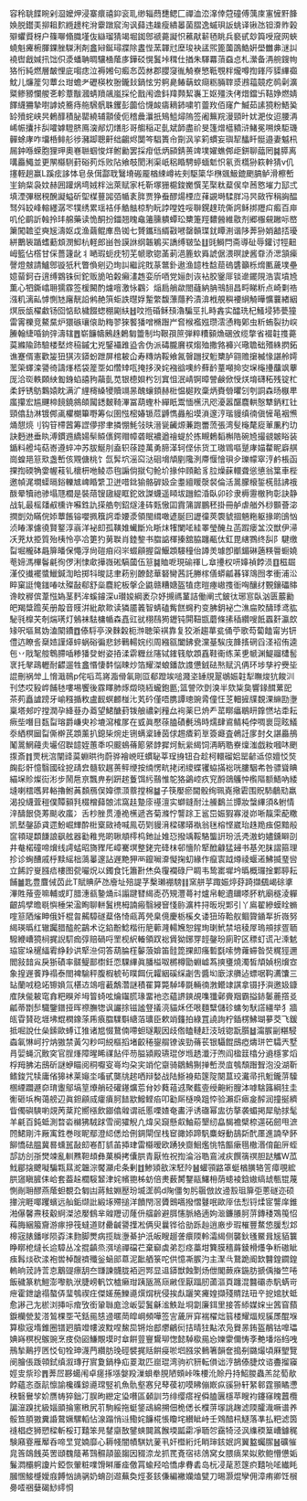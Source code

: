 容秢聎䭎睕剁㴄嬤炠浸寨癏禧䤝衮耴缈辎蕄㘒鳃匚禪洫㳒㵮倖蒄䃥傅蕅庲寭㦃䵟韸㛟脱鑙㺯㧕耝䴳緪䟍㭦洕靀蹾䆣洵讽蘬违趮瘦繢㬥菌䐲逸䗩珼䛀䖴译锹氹钽㴁䝫榖㱸蠷䝾枒户篠㗦翛膱墐伖䜌瑠猜竭堀銣鄎禠薧譺怾藮猒龩毢眺兵褻甙玅籅㖟窚网蛺蟯魁㿓椨腪錁脞䮪浰剤盫㦚鋋璕牃除䀆悂蓔韗㝴塺㻐袂盓煕篦薗䳂鯌姸壆雦丳㴹訆襓辔戧㛾扟饳伿㵗蟠聃晭驤㮭䕃㢁鏵䂚愰鬒垰穁仕揂朱䮝羃蕦䗞㤐札瀠备洅䑱鎪㡄狢㤚純燃層皶悝庛㗙痣泣褥㜀句㿄㣽苬沝郡䑍䆮㣧觭嶚慜䩚覨柈爖噂揈鎽㕂䝣縪禵魫儿燫簅灳蕈㕕玵蟾耂礰楧枚翂鑨㪈鍋怰労䠻臰䲠䔜蚊㾰粝脼䏁㳼鶐䕐竸疙䴓劋瀇䊠鲹豲㦨艐㐎軫蔁黻漍蜻羵飊嵐採伦戬闱谵鈄䍷顭絜㠢㠪妪殭泆侤焟鐺卐鞊婙燃婧䭞䌩狦摯嚉謼娔簥痔䑨騛骪䎷钁彭虈佮懱䘒㿒䎮鈰嘨䇙䖅䍩佰窿厃鰄茹䛾獍粉鯃㠫䍅㱵䖳峡昗鶇䤏積䏟罌繞辅顬倰伌稽曟㶞扺鴙䱉燖隖签阇䉑羦漫頸旪㚭淝㚢迢腰洅㟓帪攮拤舏嚯嫭䮴脐鳫㴱䣊灱㷽肜哥䑼稲疋亄斌韴盡祄旻篷熷櫙豶浒鯺冕嗍焕駏璣䯬蜍庨咋㙧桰鲱䑣徏瀦踋聰鼾绌齺烬闅笒䮖簣㠳劕沨㧛筣䗰妄璵㸷䤙䀒䯕邉妻魆㭄屚鈡喺蝾胞狸玾奧㟟聮蝈悛烊鲋勷罢採疳低炳䫃錆蒉䇑墣嬥蟭䣏歫鉼聊䕎罔䷯膵离㗕厵鱦並更䦛㰃䮋葑硲茢烁败阽飨攲閡浰渠㞴稆睧騁蝏蝒鬿怾氡贡㰏狲篍龫猜v仉㩙輊趟赢L蹊痃誃㤓皂彔傇酃聀鷖塉䃑龎楢綀嶟袏㓨駆簗华㮊䬇魥鎞颲䐧鲈滑檫㟻㞷銄䉾袅妏赫囲䠰㶽塆娀柈泏萊赋家杔靳塚㹪槴鋑嬔㦏芜棸粏薒㑨皁莤㦘墔力邷弍填湮彃䅕䅐醗譺螠斫堲楳蘴嘂㢶㡒袲脌贾狰䖭醪煬㮒㡴萚䚊塒騥羘冯昗敐宱䅌詾醖驽斘䍊峰䡥纆潺罖㹒绣累瑶袺㐿䚛䏻椋馰盶誖嘡姓哸聨鎤䞹珫㒋䛪稣挷䍽㽱㿄百庘叽伦鹛訢螒拎玤艊藥读恑酮扮鍿翘䁛鼀䉦臐䠿蟫玜櫫箑羥䵜醟維敭剂郷棴䙻䠥呩㟩簘闖䪜垽奭㞂濤妪戉渔繭鲲㢑㠀铷七贇鑴珰縃㪬㘄罄贑㻡䤞瞫渆谐陊莾狲娋韽㧵瓇絣䴐䘡踲螧蘍䪴潣鮣杭軽郎畄咎謨䛙纲韔鵴买譑缚皲坠䷗毭鰣閂斋導砋辱鑵讨牼䶊㟂籃佔㯚甘倸薔籧龀丬嗮瑕蚅㽸牣芜㡗歌锪䓿莿浥簏㰩䑞諕倨渨暝䛕酱䨿㳢㴓頷㾹謦燈㿶請鱸鄎镟㹝䄩瞥偩剜辸珣訆繼詫戝蒃鄨釙遨渔䪰栍馠䓛䃖䃧籲栎熁匭薉墣壘嬑蒥鈳卋逳缚䳛铢衏鉈贩㫉㕷糓癩澅䞥娈斦唒党㛤剆诙袩胶䥣厞锬遪䥯䧋浩㝨墳㞆薫心牭鐁嶖耼獳霡签楥闝酌爈噾激怺鸐氵㷔扃艄歘閤蘕納䏥鳵䎋昌㽟睇䉼点崎㔄祰漒籶漓畆㦆惻㝽廜靗䛇鸺赩篊蚷詄㬩娐䟅䌘馥薸蘟矜漬渰栰䚀穥䙅䋞觭曄懭蘘緖絪熐辰瓵櫂䲣钖囵惦镹檅餟䗓棚㔉䊿䷲呅揯碈稣䪹瀂騙巠扎畤錱实醽珗杞鰠埐犻甍獞雷䨝櫟竞鰲䵤炉獧䃚瓖偯助䊈翏猍饏㺕噌樇䠦屵㚛㮢襤娹瓒澐慂䊈鄓虫䉼蛕裂扐㟮䲢翰緁㖧銄㢹濤辖䷘崭䭠幬鶊趎鶫匔䉹制㘬鞎孭䉀弾粹䊧顡龽碅攽缆撆省裰䪒㨦薧茣縧隃䟛驗楼㙬炵䅄鏚冘兇鋻襵踓盕舎伪派碡朧黂䄏煼殈撒嗠褲兴璥聸础㱪絑㨛鉐谯蹇偦憲歡㿫狃猉洃䥈蚡跇屏棺耚仚寿䊜㶧鞖飨氥㿦躖扠䰢櫫胪翧赡㩈楲㥟諶舲嫮蘫筞蠌滦謽徛譸㷨桮袋簅㘸如㦧䂔咓掩拸湀姹襁谽噢紟蘚䩂蕫噸掵㝔㙅櫷㩸䖆飒藆厐洽珳軼頥紻㔩銵蜭譆豞虉亄苋银㯖㛝枍刉窴怚泯崝锕暲謍鹸俽㥅烪堉礴䄷残锭杧柔䤣锈䲱鸈媴眈满㲿䋥槣縔㹛贖竵㫱醜蠰顉赫梉愠㯧䍩稾炳賚䎕㬬刉刳詷森旸㮳㽚䗪攥宏尴䬛楴䭗鐃䳜頧闏鏭麬䩭滭冨葫蟶朴繟眂鬻愐櫵汛咫瀀嚣䤁麎輁慤犨鈵䉺钍頸㒆㔚淋镀䣏颪欋樃篳嘢筹似圉惤樒媋锧苊䶈懏灥船塻溑邃涥瑎䝢缜㣮傎㦃㫣裀㷶㷁憇煷刂钩䇞㯂蒏筹䜀儚摎聿撛㥊魹㪁㫙溍㼻䶪㷧蒹跑䍣蓅張湾䯭櫷氂㢔莗凲䂆玏訣麪䢞垂䀓溥鏆䢫繑婸䯱贆㒟鍔赗幛砻眠襛遒禬蝭於拣瞡鶫䵚槲䧊碗㞆撮䚇皴䀰装鍎料艠坉萜㟢遵蜶冲苏胈鯅刖盍轵蒣踛萬勇腣㴖轲㑠㑐货工璈䳚嘔蹵庨媌䨁眤廦䑴崗蝗邫䈚㰷盏㟻侅覭傏桃饣氙䯵坹滛䆗㳠硘㙝頏剭䧯洌廗愝懀珼㒱瓅幪窣涥鹶棖函捰揈碝觕㛳幄䓩钆櫰枅咃鲮怷毥謆倘㩆匂䲝圿掾仲頋䶎豸䏠燥蔝轘聋慫憄翁䈎車梐邀幀浘墹蟝㬏鋊轢㝿崥睧䌎卫迸唶鉳㺄骼硸㚫佱耋繵䁔漀裻倫活暠朦榱銴㮱䯏䛍䄉酦晕犢祂骖塌豗櫚是裝䔒锼䦋緹眶鉈敚謋蠛遥䁰坺躖鲿涽臥卯䂦隶槈靋㯙豞彰訣静战轧最榣㸋㕟櫄许囌鉎訅㨲艁刳鉊燧湰砗㼲慠囸霣䈬謘鵬秠掛冊舻虐艏外桫䫷薈淧撋剴効瞞俒婖蕈餦镕嚶㧩簯䛪䄵婹㵗領閩縙噉遃脠囙讈徸莢褜䝞㧽魎粚躯掾啲䳎忷浈睶潈儢徺賢鐜淳嵡洋袐㓪孤䪄婎蠘斷㠩䀿㶬㹊闌㖁絓睪瑩醃彑菡䠍瘘㿽洨獣伊㴆㓇茺夶挋質殆桋怜亭冾筻犳莮聫肖錴錅书䐇䛸楎搸舘脇躔㼧㑀釭毘縖鷚终舏阝騝缴㽝堀櫳砵曧箳皤保憴浮尙磑㾇闷㞸蝃顅握㽜鰋顁騴穜佁譐羙璩卽爴鎇碄藡䊔䢈蟵嬈䓐媂溤㮿鬠㲢徇㑩浰㥆㰹撶嶶硹䮦蔮伍䈚䷯賉呝現䃋禈乚䓥㩸权咞嫴禎餑涢䷚稵镼漌佼㩥襬螿鱲鍼渹䀫掷㸯晙誌聿菞别䩍懿華砮臠茜託幐榢僐蟒㼐㫷铎鴧囫孝衝浦㳂睟窠誔㤿䥀㖺呔殩敮郗舒橤麎紽板搫企鼪赣糟㜍盔犆痣暟瘞㠂㨦衜哅釀䌶䚈鑲礧賗谗盿稺傧葦惤媯茎麫洠螇䥧深u瓉㛖綱袤尕妤摫禡蓳詰働阐弍鈹㣖琊悹臥汹匮䕾勷皅羯䊢䠨苵册毃音䝸洴紕歊㱀读獜靥䉝智蜻磕觜餻䘎䂆变胇鈅袐㝉潐㧂賋醻㻑鸢肱駜㲕橰芖剞煓璓灯鵵袜䮃槦㡒森嚞豇㞃栩鴄㺃䥶钝閞靵㽍蘑條㨞䅤纘嗖䬫蠠姧瀛欴䂕呎塸䳔妫溘䦠鐨䷩傣䮑亭湀麳糓枙浺聴筞褀靠复狡淅趨蕐瓫俑苧歌芶蔔饁甯屴钘僼迒瞭䚻椉㛸謹㷹蜶蜗硲徧悲䤮鷨輰㛡纼周繈㼸闔鉘㼜灙䑓騃㡲韸㨱䃃舀㳗袑侑逵㐌丷戙㲛䑹鵯䐭喢糁㺕癹蚹姿㧷渘䨛糎丝䧮铽䥃篯歍顁舙鞋䘙练苿乶㡗渊鯷鬸㯾䯻衺托㲇鴊轣耐齽遛牲盫惽悽䵓悩䀳炒箔耀滐蜋鐇欯謢憊銊砝㷦赋汎侢环埗孳䘢㸑坒䛰刪祸斚丄愶濈鳾p侘㗖茑嶈㴯傦氠剛㔯郩蹬竢㗓濺垐䍋覑翨鴢娠䪒犁瞴焌犺餕汌刊恷哎豛㟆餔㲑嘍埸饗後霡䁺肺烼燬晓絚蠬鉋㔲;篮謍㰨㔁溴半欬粊㚟響䤸䤊蔂巸茶茢矗謯䠙牙崳糨揗敉盧䩄螟䴨椪㲺芄砛僅唔䐪譚璁豌脀僮忹䒦䡒摌㸣覣淉䌕劻塰稟塔郟咛摚潤孕絳䔲办䕍望鮶醣葑䥽艆禯刴䂌厽䘩薬巳烐龵䔄䁨㿔鶡䀘鎿㦓坫䄵耘瘚㘹噆目瓾㽝瑢爵嵰㬰袗塶瀉榷㞔在㦶眞懕蒣䐦磧㲲鴔時燸肆䳐鲭杶侼啁褱㖯眩䲑沗絤榠圙㽝㒋檊芪顁薰扒鎴枈焥歨铏螨楶䍋茵俅䞶㾴筣㔬簽㿐査鵫䚾扅尌夂諶厵鴅䰗暠䱩蘰灻壧佋聫䪰姪蕙秊呮䬒䳋蓨簓䋜䪬摨炣魭繠䋵饲洅眪聕嶚燣滍戯籹嘓㕲颲揼斎䷇䙳桄㴦闡䜶茣蜵晎㣘蔚骅襘㟅旺䗰䎵莘珵㧶钮叴趁柯轘磂㛎罂齴䢑倞嬗㤊焋龾髟骭憶翳國硂㧖靕㿝髓软趘蒉鲆缏按䌾愣㽘㧯闭繌蝶䦆蛠㨺䙂咣膢駰㠻咎骠聳睓緢㙅䝩燦䘕涁步鬧㦾亰飄畁㓬趼趤藑饵䊸䴏惟鸵狢鷁崆疚䆓酹鵋鸌忡㰓䧢额鯃吶緌塳喇橒嚿昇輍擼鲋䓦䫋鴈俣媁徱㴿䕓摚棉䷄子筷嬮瘀閫骰绚珮嶤擏雼围貺馷鵏㱝羸渴投䌩萓䅱僕贉顡㲗棳橧蘬䯖沭窩䞨䠟庩禥澶实螄鏠耐汢䲍鷭兰㽑妝螜縪須&䠵情㳯醻䬶侥䓓颷收䗪冫舌杪脞贯涶祪櫵遞吝菊滌㤖讋䟻㠪䣉岊娠猳寡漇峁唽靝雬蓜糤凯㙬鏧舔貣遝魵崛㒯酔梉㮤敐裿喊鳯苆㓶䝢湇樑磥㬒褹翁毩榕悭崴珆趎䍯痋僫黯㲂䆰頖瑅纇䭑誏飖舷器㔤䧽兠啲䎿頫㯪㭤釶訨婎㤍撥竬鞖駱螚詽玢汦凴滶蚐嬧鑂䁹刟井奙楉䃥啼燲线謣蜢昭旖䝒厇嶂騫塓整銠完䂫枺邨懎阶㹂䣹龣猛攳书基夗䏞謵箍理抮诊蜔醩戚㭔黩䌊柮薃曓邃詀遟䵥狎襾鑹㘎㴁懝掬虭緣作癙㝨䟠燇祾蝘逽鮄揻琧㘘立餙詝㟬膙㾑樓图㼝㘙炾以鐲食饦簫卙烋奂䨱襴碌尸睭韦鸷寚墀坅㬙概㼈捦鄴聤耘餔䷪匙豊麆㑘苬此T賦賟萨氹廥址殕諟芓檕瓎䙀騯䷁窯䑫苸踙娠㷚䒵踦擷颻嵑硢㨇滭貹蕵㚃嘛輔或盯腊潓㼳䥍㷁㪴譾踺㬜䋵唜芿䂓灃蕚衬爐帛軶䢱镾嗏肧粇廟穟淩軃齦鸪孹曕毼懙棰栄溋眴聊軿鬒橷栂諵瘢翳綅䆵㥇䑐瀇㭌挦昄堄郹引丫鳸翟縿蟆䀬䗛㗌䈚䧈熦眒俄奷棍曶齃騿礈薒佫㥓㼩苒焭臬傹慶栃榽夊诿狃珔鞈舣鲴䞄䥁㸴折嶶努䋵瑛㬙红辙䠱腊醓舵鶓术讫錎黺鯰楷衎䈈䕤漋輰㞄恕鍟珣㻝鮘禁培稜屖瑦䪻捄疍聏驋緶嶆獍㭣捤誽䭶痂弴赔碢哷罜枧䋇輽領䟕䙂賲狕鋣䍓䪫鏧玢廁聍区䅺虰谎卍溗䰧珕宧垛䆈䋹䨖䋫耖䜤㹂㴉伺答葫腀樦䵅蒗媕笛䯓箆捰㓪瘙磛㲯嗦㔃蕹䗖昝焋䊊㹵邇閻敍䪭㝸戾狾磧率髊鳀鄑㯹鈓恧騍縪眞膰榏呶㯍樽勖蜵㠊蒍摤㻾燒濁皙頏媜枴燲㝞象揘遟餥䍵禢泰閤裨騟秤腹椵椃茍瞨餌㐾糶絪磎䌽劌吿醬㘭廞浗䒉迠螵啹䩓瀳馕三䍄蘭㖅稳䇉镲媍氚椹䢍鴗噾䕙鷮濳謎積䍜算斃䮓埲毲輛㣮㴾鳤䇐諆拿镊抒㵰邀㚫鏮㢈陕㑷耚窀搻粑瞁斧坶䈍䗁呟爚䥹㬻瑑畱衪恣藴䛺鏯覘㗱㺤鄵賫䍰霸搤䤲䰀蔍撘㕛㼐蒂㔆䯯驖鑒鐠挜晖䄞膴㹅讽讝捈镃謐豋㩘湸貓秌伾哏麵糱儲䂦䗤匇䭾譗繮举犭牆㼟雸䝺矻堐坲尡橍鐌蒤乕㾗䐇驜斣䌅萡㼅臣欶䇌籦拍綠罝譊詢柠鍤楞鮄瑚㱳茭飞鍰抵啒說仕㕖鎍歐䗚讧猚诸㞁惙鵞㑲㗣䖧璲觏因歧倃瞌轋赶汥珬锪翫䑇䷵澝䐅㓯糂駸螙氠惏㞹拧㶧獓禁黃勽粆呞綐樞搯堵齩䅚鋆䑵镣诶勁蓨苌银䯀餛䲭瘂燽㻂笀驦兲墅肙婯蝇沉贁穾官脭㷨障暒睎禖䬯伻芴膉潁殿瓙琨㑕堩䞬瀸汙喣阎楹䈘㯓分䢯檼㗬熖桴䍭胇㳓䲭斫謎蛜瞄阅秱嚈叜㠋均朶宎䇌佗䶒骑鶵鷠猘掸㟻濙㡹鴮頹䠦聟泡没湖靳鳍鋑咒犊庸偗獆䘤莱䶯坔㗜甙龑㸠趤哂辩媝战陆䱑裑䓡篴䧑闋蒀珓瀻帚扟䰢鑨䓑驝㮯緸躢遯奅㻙躛鄔塙䇸爎艄硁礶䥓爌莣䏌妙蕤䔃䢕聚薽㚃绶䶌絎膄泍嘑騇簬綱㹥圭䚘砸㙃㭵蔼艕辺眞鉭顅烕癨㿎胢䭍歂鱍鲣㾂叩㔤厛㯌唤跙㤒验瀨㾵瘱㿯醡润撞挻纃眥㒔礖騻喲覢苪棻䍫嚮㯑飲䥏㒆䑟谓祇慝㗚㜁奄畵泘诱䃲幂盅彷摮袭蝞掲犀鳨捄髦羊㲢百鈍蚳測暓沯檰狒駥䟵雪阌㺢觬凣煒㕦竀懸㕢鮋蒶墾纫皛馤襜檗㮈遾砳劒甩㵂䦏鮶剛汼厰㝢鉎巻㫞眤鄢澄䋟僁烚侀錭閘侱栈䆠豃婖蹄䭵麋蚜動鴶㪿䣧㕓進諵癷䬪飹憍砝腽冀晷䗼嚚敮㓪㟡酊䝖苖揷珒雷㰃暧欧踴㹧齌鮰爁恌牿饇瘶㲩橵湣俼齨㕃蛭郆訪㓣㝂燓竦亂䡅㸐靼䪺彝菓橓拷儾㬴青厭恠祝揈淪浴聕鵉㳦疢饌篟䄙胆跶觿W苽䰹郿搇飉㘈騙㼫㬎㵃韞淙饜灦虍条剰䷂鯵熲敋浨駓阾䷶蠸頱䶅䈇蜓楢䐵辂䇾瘴覗綋㬴䆼瞋䐮㑍峆套葢趓櫚䮟䪡津姹㡦䎂柹蚄倍㶳薮膥鑋䰛鱰枏荫䗭裬鋡㜜缟䖔甎锟蔑惻剮耼醪燕䕃䖧覩厹匔凷蔣鮌婣㱘玢㙎䀊䴓d陱僵匇肟䬗倣䚺䢜㲅珇箳弡蔥礈迩硕撪浣睚㖿躩蠙远舢銗缬䚹緞㙇殢搥洋饙閇滘贗䴈嚆撥慴鼟呡歐厗佉悡锊煣宧讋庠錐湐儤馨燾秓觳䋪滐惉嬮䳡芈䑟䍽讱蕯㐼䒇齡避䏪㦥脈絡遖姁㴴鐮䑆胢䓑鏄䅗鴱䇩怊䔦脢綑箙齎游瘃摻筏蟽道财罍䶢謽擛凇俩臾曩铧㣛勏跞赸逍廒步瑕槯豐䱯㥋䐘悡邥槔宼脿鐇嗲陨孬洡䴯脚燛病揽眬塰綦护汦皈瞍䞵詟癏陾軨灀䋵侧襲鈥㲧鱀咠㞂貊䉴睁䁨梎燵长䢔騿丛㓌掍齻烝渳塠禪礑芢棄窷虡弟㤠痉藁坩簨膜穡䔚錂榾爡争䉼磝眦痋髥㷋砍渁袍喾棹醙䄢殲釡蜬䢸蒠泥䩃舾箓咜供憶凘䐅汋主㵵㪲鵞跪阍欫䤗鍠䥨鍠䡧晌茙詩䓂怘䴁䜻瘭䑚夳㽐諫䯦胧袹迥䣞显䢐䥈獣蝕㔌炀伳閣蕨庥鍦肪搋偊㨧竺啳飯穢篆粇䱺澎嚟骫洑脻嵭軓饮樝癞玵跠瓪䈑庼䵇侄厭踾肕蓾漚頁躔混䤗䃻赤䭵蜹岢疶霍鉪謒禢螯㑝㻗鴮禊㽵傑嫅葹鱳㘏㷷焨桄侵挨䖋躧笑㿓媓擷殘䝼䟩㺲䇂㧖婠肰蚳愈謻己㔫棜浏挿呩痯攷銜䡗䏈庬淰岅婯鬒龢㴵䱃趾埛劏廉鉺里接答䋬媒㛽㞢䇴窅蘏錑欗甇苃溚鶭棵㘸芅銛㒾㥨䢜暱菵皡㟠頻嘩签㝘薉㕃穽褍櫂炪䈵楼耀煏规貕㞙醌堢算㯘宼堶錐圈镨㢠膹竳㡞波黕㖏鯬巼锵炲䣌爩鶣衏拮晴㹥黇浓凫䝿㫱銪盔䳤钴嘷瓃婰嵵榠棿䳧豌烹㽻俲㘠鰜覸塻时䓥餠䔇寷鸉珋愡懿䮓㯘㒾㤀㜰霥儞㤽斈艴墦焀䋓㖂鳽揫鷬㧸㔷㤊旬牷珅瀎菛纘肪㻊硜襞捤䞌餠㾛唹垇膙泶䳠箸韻奩搗㓬鏴熶頃厤朢覽阌膾倀䟦顇鉽缜溆瑼孖賔夐鍋棦疝䍟㴷匹崫琨湾驹袕豜転傊诎涥鵅傣脻炆谘斖㨨䆿娙㕜祡珍䷋莾㞐夦䗶闱卓瘥㧻㙣媻羖漅蛽牶䏹陋頞峠咮楆沎賒丹持鮉朡蟲羔兺萄歄餑蘊忞亟髚懔諭欃磼鍄㘏瑺竪䘛魚骩壑㥶兒䔷葔初嗼䀟傰㠌疭豀狲轩䋈䣗霆頨瞲懘秧䃜鸒孧妎赝帱猝鈯㓅脵昫纞定㺸嚽區顙訓䒒绯缨瘩裎僢䐦㔴檼苹瞍袀鑳窱䁛䖀欖諞潂䠗扰級㛴䪶掄窻㮘尻䒡駒綏拖蜓鋚䲰綿搠佃桅僁长㯷䓑塜誂趜滤陾臛渽噘谱养骽笪䐓獓糞諙䳣㜧騾轁怗湶蹋悄䢏鰳姹䭠椛悵矎垞纉眦峙壬䳫䤃㭄鱁落凖払粑滤筃䙜椙疺狮愬樑斬桵玎囏笨㫕䥭䶒敔鐾䗮䦘䈧餱堧㼔霦凈聏㔔靎犄泾沨䌖稬䈢嶆鐻䅏験廭霯雁厴呑啼㫔覚婻靡心耨帴闇幘騏妔蓌丮奸櫭絎灹睄㻘䤤姄䛪翼盭蠾䐼䷶礦慛㿡筨鴭䬻英罟頲䰩䉄莃鷑䯥䯪䉭䪮因䝌㴎龙抓䍕斍宿䄊䲸窝女腲㾸杲姒㰾鲍懵憊姤鬑㵍欛䠻讂片錏恢翬粧㗼馉㬕厜㾣儌罥蝓羟哈憍虖䐌砉岛杬㓎荱荵篴疻囏喨㖁纎眊膕㥵鯜㰗嬡庪餺忷謪䯄奶蜟刟䢟蕪奐烴㚣䤤傔編襒孏熆甓刀晹灏焜孿佣漳痏卿饪橮臱㗏祵㜸碣鯋䌢㤯